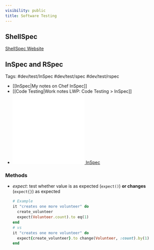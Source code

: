 ```yaml
---
visibility: public
title: Software Testing
---
```

## ShellSpec

[ShellSpec Website](https://shellspec.info)


## InSpec and RSpec

Tags: #dev/test/InSpec #dev/test/spec #dev/test/rspec

- [[InSpec|My notes on Chef InSpec]]
- [[Code Testing|Work notes LWP: Code Testing > InSpec]]
- [![|20](github.png) InSpec](https://github.com/inspec/inspec)

### Methods

- _expect_: test whether value is as expected (`expect()`) __or changes__ (`expect{}`) as expected

  ```ruby
  # Example
  it "creates one more volunteer" do
    create_volunteer
    expect(Volunteer.count).to eq(1)
  end
  # vs
  it "creates one more volunteer" do
    expect{create_volunteer}.to change(Volunteer, :count).by(1)
  end
  ```
